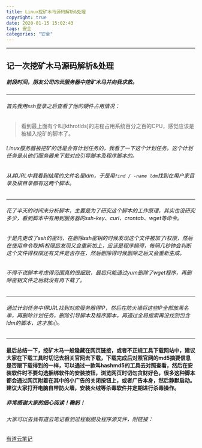 ```yaml
---
title: Linux挖矿木马源码解析&处理
copyright: true
date: 2020-01-15 15:02:43
tags: 安全
categories: "安全"
---
```


------
## 记一次挖矿木马源码解析&处理

##### 前段时间，朋友公司的云服务器中挖矿木马并向我求救。

------
<!-- more -->

###### 首先我用ssh登录之后查看了他的硬件占用情况：

> 看到最上面有个叫[kthrotlds]的进程占用系统百分之百的CPU，感觉应该是被植入挖矿的脚本了。

###### Linux服务器被挖矿的话是会有计划任务的，我看了一下这个计划任务。这个计划任务是从他们服务器来下载对应引导脚本及程序脚本的。
###### 从其URL中我看到结尾的文件名是ldm，于是用`find / -name ldm`找到在用户家目录及根目录都有这两个脚本。

------

###### 花了半天的时间来分析脚本，主要是为了研究这个脚本的工作原理，其实也没研究多少，看到脚本中有用到服务器的ssh-key、curl、crontab、wget等命令。
###### 于是先更改了ssh的密码，在删除ssh密钥的时候发现这个文件被加了i权限，然后在使用命令取掉i权限后发现又会重新加上，应该是程序搞得，每隔几秒钟会判断这个文件得权限还有文件是否存在，然后删除得时候删除之后又会重新生成。
###### 不得不说脚本考虑得范围真的很细致，最后只能通过yum删除了wget程序，再删除密钥文件之后就没有再下载了。

------

###### 通过计划任务中得URL找到对应服务器得IP，然后在防火墙将这些IP全部放黑名单，再删除计划任务，删除引导脚本及程序脚本，再通过全局搜索再没找到包含ldm的脚本，这才放心。

------

####  最后总结一下，挖矿木马一般隐藏在网页链接，或者不正规工具下载网站中，建议大家在下载工具时切记去相关官网去下载，下载完成后对照官网的md5摘要信息是否跟下载得到的一样，可以通过一款叫hashmd5的工具去对照查看，然后在安装软件时不要勾选捆绑软件的安装按钮，浏览网页时切勿贪财好色，很多这种脚本都会通过网页附着在其中的小广告的关闭按钮上，或者广告本身，然后静默启动。建议大家打开电脑自带防火墙，安装火绒等杀毒软件并定期进行杀毒操作。
##### 非常感谢大家的细心阅读！鞠躬！

###### 大家可以去我有道云笔记看到过程截图及程序源文件，附链接：

[有道云笔记](http://note.youdao.com/noteshare?id=a284464f2b4e1b15cf0f762c35975897)

